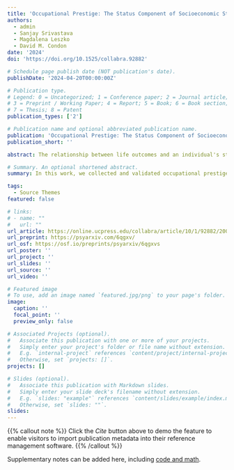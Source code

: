 ```yaml
---
title: 'Occupational Prestige: The Status Component of Socioeconomic Status '
authors:
  - admin
  - Sanjay Srivastava
  - Magdalena Leszko
  - David M. Condon
date: '2024'
doi: 'https://doi.org/10.1525/collabra.92882'

# Schedule page publish date (NOT publication's date).
publishDate: '2024-04-20T00:00:00Z'

# Publication type.
# Legend: 0 = Uncategorized; 1 = Conference paper; 2 = Journal article;
# 3 = Preprint / Working Paper; 4 = Report; 5 = Book; 6 = Book section;
# 7 = Thesis; 8 = Patent
publication_types: ['2']

# Publication name and optional abbreviated publication name.
publication: 'Occupational Prestige: The Status Component of Socioeconomic Status'
publication_short: ''

abstract: The relationship between life outcomes and an individual's standing in the social and economic hierarchy of society is an important topic across the social sciences. Foundational to this work is assessing an individual’s standing in this hierarchy, often referred to as socioeconomic status (SES) . One component of an individual’s SES, often overlooked in the psychological literature,  is occupational prestige – the amount of status accorded to them based on their occupational role. In this research, we collected and validated a new index of occupational prestige for 1029 specific occupations, including all jobs in the US Department of Labor's `O*NET` database, and 22 broader occupational families. In Study 1, we collected a comprehensive set of occupational prestige ratings, and demonstrated their high reliability. In Study 2, we developed a crosswalk between the ratings collected in Study 1 and prior ratings of occupations listed in the US Census and show convergent validity with previous indices. In Studies 3 and 4 we used additional data to evaluate the construct validity of occupational prestige more broadly. In Study 3, we established convergent and discriminant validity with other indicators of SES, income and educational attainment. In Study 4, we use the O*NET database to identify the characteristics of occupations most strongly associated with prestige. These results support the validity of the index and suggest occupations with high prestige require skills traditionally emphasized in liberal arts education (e.g., critical thinking, reading comprehension). 

# Summary. An optional shortened abstract.
summary: In this work, we collected and validated occupational prestige ratings for `O*NET` occupations.

tags:
  - Source Themes
featured: false

# links:
# - name: ""
#   url: ""
url_article: https://online.ucpress.edu/collabra/article/10/1/92882/200020 
url_preprint: https://psyarxiv.com/6qgxv/
url_osf: https://osf.io/preprints/psyarxiv/6qgxvs
url_poster: ''
url_project: ''
url_slides: ''
url_source: ''
url_video: ''

# Featured image
# To use, add an image named `featured.jpg/png` to your page's folder.
image:
  caption: ''
  focal_point: ''
  preview_only: false

# Associated Projects (optional).
#   Associate this publication with one or more of your projects.
#   Simply enter your project's folder or file name without extension.
#   E.g. `internal-project` references `content/project/internal-project/index.md`.
#   Otherwise, set `projects: []`.
projects: []

# Slides (optional).
#   Associate this publication with Markdown slides.
#   Simply enter your slide deck's filename without extension.
#   E.g. `slides: "example"` references `content/slides/example/index.md`.
#   Otherwise, set `slides: ""`.
slides:
---
```


{{% callout note %}}
Click the _Cite_ button above to demo the feature to enable visitors to import publication metadata into their reference management software.
{{% /callout %}}

Supplementary notes can be added here, including [code and math](https://wowchemy.com/docs/content/writing-markdown-latex/).
